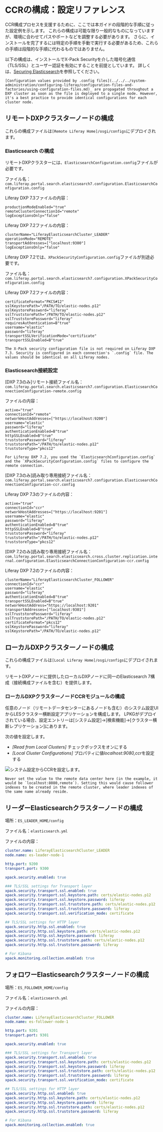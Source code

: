 # CCRの構成：設定リファレンス

CCR構成プロセスを支援するために、ここでは本ガイドの段階的な手順に従った設定例を示します。 これらの構成は可能な限り一般的なものになっていますが、環境に合わせてパスやポートなどを調整する必要があります。 さらに、インストールを完了するには特定の手順を手動で実行する必要があるため、これらの手順は段階的な手順に代わるものではありません。

以下の構成は、インストールでX-Pack Securityを介した暗号化通信（TLS/SSL）とユーザー認証を有効にすることを前提としています。 詳しくは、[Securing Elasticsearch](../../installing-and-upgrading-a-search-engine/elasticsearch/securing-elasticsearch.md)を参照してください。

```{tip}
[Configuration values provided by .config files](../../../system-administration/configuring-liferay/configuration-files-and-factories/using-configuration-files.md)_ are propagated throughout a DXP cluster as soon as the file is deployed to a single node. However, it's a best practice to provide identical configurations for each cluster node. 
```

## リモートDXPクラスターノードの構成

これらの構成ファイルは`[Remote Liferay Home]/osgi/configs`にデプロイされます。

### Elasticsearch の構成

リモートDXPクラスターには、`ElasticsearchConfiguration.config`ファイルが必要です。

ファイル名：`com.liferay.portal.search.elasticsearch7.configuration.ElasticsearchConfiguration.config`

Liferay DXP 7.3ファイルの内容：

``` properties
productionModeEnabled="true"
remoteClusterConnectionId="remote"
logExceptionsOnly="false"
```

Liferay DXP 7.2ファイルの内容：

``` properties
clusterName="LiferayElasticsearchCluster_LEADER"
operationMode="REMOTE"
transportAddresses=["localhost:9300"]
logExceptionsOnly="false"
```

Liferay DXP 7.2では、`XPackSecurityConfiguration.config`ファイルが別途必要です。

ファイル名：`com.liferay.portal.search.elasticsearch7.configuration.XPackSecurityConfiguration.config`

Liferay DXP 7.2ファイルの内容：

``` properties
certificateFormat="PKCS#12"
sslKeystorePath="/PATH/TO/elastic-nodes.p12"
sslKeystorePassword="liferay"
sslTruststorePath="/PATH/TO/elastic-nodes.p12"
sslTruststorePassword="liferay"
requiresAuthentication=B"true"
username="elastic"
password="liferay"
transportSSLVerificationMode="certificate"
transportSSLEnabled=B"true"
```

```{tip}
The X-Pack security configuration file is not required on Liferay DXP 7.3. Security is configured in each connection's `.config` file. The values should be identical on all Liferay nodes.
```

### Elasticsearch接続設定

\[DXP 7.3のみ\]リモート接続ファイル名： `com.liferay.portal.search.elasticsearch7.configuration.ElasticsearchConnectionConfiguration-remote.config`

ファイルの内容：

``` properties
active="true"
connectionId="remote"
networkHostAddresses=["https://localhost:9200"]
username="elastic"
password="liferay"
authenticationEnabled=B"true"
httpSSLEnabled=B"true"
truststorePassword="liferay"
truststorePath="/PATH/to/elastic-nodes.p12"
truststoreType="pkcs12"
```

```{tip}
For Liferay DXP 7.2, you used the `ElasticsearchConfiguration.config` and the `XPackSecurityConfiguration.config` files to configure the remote connection.
```

\[DXP 7.3のみ\]読み取り専用接続ファイル名： `com.liferay.portal.search.elasticsearch7.configuration.ElasticsearchConnectionConfiguration-ccr.config`

Liferay DXP 7.3のファイルの内容：

``` properties
active="true"
connectionId="ccr"
networkHostAddresses=["https://localhost:9201"]
username="elastic"
password="liferay"
authenticationEnabled=B"true"
httpSSLEnabled=B"true"
truststorePassword="liferay"
truststorePath="/PATH/to/elastic-nodes.p12"
truststoreType="pkcs12"
```

\[DXP 7.2のみ\]読み取り専用接続ファイル名： `com.liferay.portal.search.elasticsearch.cross.cluster.replication.internal.configuration.ElasticsearchConnectionConfiguration-ccr.config`

Liferay DXP 7.2のファイルの内容：

``` properties
clusterName="LiferayElasticsearchCluster_FOLLOWER"
connectionId="ccr"
username="elastic"
password="liferay"
authenticationEnabled=B"true"
transportSSLEnabled=B"true"
networkHostAddress="https://localhost:9201"
transportAddresses=["localhost:9301"]
sslTruststorePassword="liferay"
sslTruststorePath="/PATH/TO/elastic-nodes.p12"
certificateFormat="pkcs12"
sslKeystorePassword="liferay"
sslKeystorePath="/PATH/TO/elastic-nodes.p12"
```

## ローカルDXPクラスターノードの構成

これらの構成ファイルは`[Local Liferay Home]/osgi/configs`にデプロイされます。

リモートDXPノードに提供したローカルDXPノードに同一のElasticsearch 7構成（接続構成ファイルを含む）を提供します。

### ローカルDXPクラスターノードCCRモジュールの構成

任意のノード（リモートデータセンターにあるノードも含む）のシステム設定UIからLESクラスター横断設定アプリケーションを構成します。 LPKGがデプロイされている場合、設定エントリーは[システム設定]→[検索機能]→[クラスター横断レプリケーション]にあります。

次の値を設定します。

  - *[Read from Local Clusters]* チェックボックスをオンにする
  - *[Local Cluster Configurations]* プロパティに値*localhost:9080,ccr*を設定する

![システム設定からCCRを設定します。](./ccr-basic-use-case-config-reference/images/01.png)

```{important}
Never set the value to the remote data center here (in the example, it would be `localhost:8080,remote`). Setting this would cause follower indexes to be created in the remote cluster, where leader indexes of the same name already reside.
```

## リーダーElasticsearchクラスターノードの構成

場所：`ES_LEADER_HOME/config`

ファイル名：`elasticsearch.yml`

ファイルの内容：

``` yaml
cluster.name: LiferayElasticsearchCluster_LEADER
node.name: es-leader-node-1

http.port: 9200
transport.port: 9300

xpack.security.enabled: true

### TLS/SSL settings for Transport layer
xpack.security.transport.ssl.enabled: true
xpack.security.transport.ssl.keystore.path: certs/elastic-nodes.p12
xpack.security.transport.ssl.keystore.password: liferay
xpack.security.transport.ssl.truststore.path: certs/elastic-nodes.p12
xpack.security.transport.ssl.truststore.password: liferay
xpack.security.transport.ssl.verification_mode: certificate

## TLS/SSL settings for HTTP layer
xpack.security.http.ssl.enabled: true
xpack.security.http.ssl.keystore.path: certs/elastic-nodes.p12
xpack.security.http.ssl.keystore.password: liferay
xpack.security.http.ssl.truststore.path: certs/elastic-nodes.p12
xpack.security.http.ssl.truststore.password: liferay

# For Kibana
xpack.monitoring.collection.enabled: true
```

## フォロワーElasticsearchクラスターノードの構成

場所：`ES_FOLLOWER_HOME/config`

ファイル名：`elasticsearch.yml`

ファイルの内容：

``` yaml
cluster.name: LiferayElasticsearchCluster_FOLLOWER
node.name: es-follower-node-1

http.port: 9201
transport.port: 9301

xpack.security.enabled: true

### TLS/SSL settings for Transport layer
xpack.security.transport.ssl.enabled: true
xpack.security.transport.ssl.keystore.path: certs/elastic-nodes.p12
xpack.security.transport.ssl.keystore.password: liferay
xpack.security.transport.ssl.truststore.path: certs/elastic-nodes.p12
xpack.security.transport.ssl.truststore.password: liferay
xpack.security.transport.ssl.verification_mode: certificate

## TLS/SSL settings for HTTP layer
xpack.security.http.ssl.enabled: true
xpack.security.http.ssl.keystore.path: certs/elastic-nodes.p12
xpack.security.http.ssl.keystore.password: liferay
xpack.security.http.ssl.truststore.path: certs/elastic-nodes.p12
xpack.security.http.ssl.truststore.password: liferay

# For Kibana
xpack.monitoring.collection.enabled: true
```
